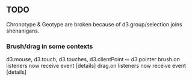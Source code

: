 ## TODO

Chronotype & Geotype are broken because of d3.group/selection joins shenanigans.

### Brush/drag in some contexts
d3.mouse, d3.touch, d3.touches, d3.clientPoint ⇨ d3.pointer 
brush.on listeners now receive event [details]
drag.on listeners now receive event [details]





